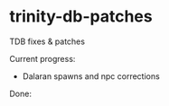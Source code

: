 # trinity-db-patches
TDB fixes &amp; patches

Current progress:
- Dalaran spawns and npc corrections

Done:
